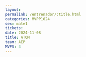```yaml
---
layout: 
permalink: /entrenador/:title.html
categories: MVPP1024
sex: male1
tickets: 
date: 2024-11-08
title: ATOM
team: AEP
MVPS: 4
---
```

